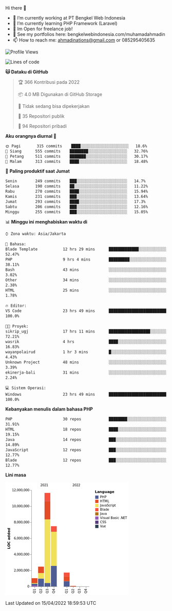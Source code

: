 Hi there 👋

- 🔭 I’m currently working at PT Bengkel Web Indonesia
- 🌱 I’m currently learning PHP Framework (Laravel)
- 📂 Im Open for freelance job!
- 🧷 See my portfolios here: bengkelwebindonesia.com/muhamadahmadin
- 📫 How to reach me: ahmadinations@gmail.com or 085295405635


<!--START_SECTION:waka-->
![Profile Views](http://img.shields.io/badge/Profil%20dilihat-2-blue)

![Lines of code](https://img.shields.io/badge/Sejak%20Hello%20World%20aku%20telah%20menulis-24%20Million%20baris%20kode-blue)

**🐱 Dataku di GitHub** 

> 🏆 366 Kontribusi pada 2022
 > 
> 📦 4.0 MB Digunakan di GitHub Storage 
 > 
> 🚫 Tidak sedang bisa dipekerjakan
 > 
> 📜 35 Repositori publik 
 > 
> 🔑 94 Repositori pribadi  
 > 
**Aku orangnya diurnal 🐤** 

```text
🌞 Pagi       315 commits    ████░░░░░░░░░░░░░░░░░░░░░   18.6% 
🌆 Siang      555 commits    ████████░░░░░░░░░░░░░░░░░   32.76% 
🌃 Petang     511 commits    ███████░░░░░░░░░░░░░░░░░░   30.17% 
🌙 Malam      313 commits    ████░░░░░░░░░░░░░░░░░░░░░   18.48%

```
📅 **Paling produktif saat Jumat** 

```text
Senin        249 commits    ███░░░░░░░░░░░░░░░░░░░░░░   14.7% 
Selasa       190 commits    ██░░░░░░░░░░░░░░░░░░░░░░░   11.22% 
Rabu         270 commits    ████░░░░░░░░░░░░░░░░░░░░░   15.94% 
Kamis        231 commits    ███░░░░░░░░░░░░░░░░░░░░░░   13.64% 
Jumat        293 commits    ████░░░░░░░░░░░░░░░░░░░░░   17.3% 
Sabtu        206 commits    ███░░░░░░░░░░░░░░░░░░░░░░   12.16% 
Minggu       255 commits    ███░░░░░░░░░░░░░░░░░░░░░░   15.05%

```


📊 **Minggu ini menghabiskan waktu di** 

```text
⌚︎ Zona waktu: Asia/Jakarta

💬 Bahasa: 
Blade Template           12 hrs 29 mins      █████████████░░░░░░░░░░░░   52.47% 
PHP                      9 hrs 4 mins        █████████░░░░░░░░░░░░░░░░   38.11% 
Bash                     43 mins             ░░░░░░░░░░░░░░░░░░░░░░░░░   3.02% 
Other                    34 mins             ░░░░░░░░░░░░░░░░░░░░░░░░░   2.38% 
HTML                     25 mins             ░░░░░░░░░░░░░░░░░░░░░░░░░   1.78%

🔥 Editor: 
VS Code                  23 hrs 49 mins      █████████████████████████   100.0%

🐱‍💻 Proyek: 
sikrip_ugj               17 hrs 11 mins      ██████████████████░░░░░░░   72.21% 
wasrik                   4 hrs               ████░░░░░░░░░░░░░░░░░░░░░   16.83% 
wayanpolairud            1 hr 3 mins         █░░░░░░░░░░░░░░░░░░░░░░░░   4.43% 
Unknown Project          48 mins             ░░░░░░░░░░░░░░░░░░░░░░░░░   3.39% 
ekinerja-bali            31 mins             ░░░░░░░░░░░░░░░░░░░░░░░░░   2.24%

💻 Sistem Operasi: 
Windows                  23 hrs 49 mins      █████████████████████████   100.0%

```

**Kebanyakan menulis dalam bahasa PHP** 

```text
PHP                      30 repos            ████████░░░░░░░░░░░░░░░░░   31.91% 
HTML                     18 repos            ████░░░░░░░░░░░░░░░░░░░░░   19.15% 
Java                     14 repos            ███░░░░░░░░░░░░░░░░░░░░░░   14.89% 
JavaScript               12 repos            ███░░░░░░░░░░░░░░░░░░░░░░   12.77% 
Blade                    12 repos            ███░░░░░░░░░░░░░░░░░░░░░░   12.77%

```


**Lini masa**

![Chart not found](https://raw.githubusercontent.com/MuhamadAhmadin/MuhamadAhmadin/master/charts/bar_graph.png) 


 Last Updated on 15/04/2022 18:59:53 UTC
<!--END_SECTION:waka-->
